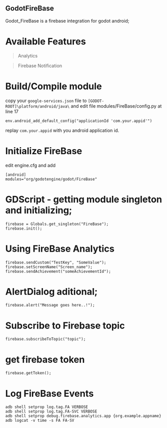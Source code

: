 ## GodotFireBase
Godot_FireBase is a firebase integration for godot android;

# Available Features
> Analytics

> Firebase Notification

# Build/Compile module
copy your `google-services.json` file to `[GODOT-ROOT]\platform/android/java\` and edit file modules/FireBase/config.py at line 17
```
env.android_add_default_config("applicationId 'com.your.appid'")
```
replay `com.your.appid` with you android application id.

# Initialize FireBase

edit engine.cfg and add
```
[android]
modules="org/godotengine/godot/FireBase"
```

# GDScript - getting module singleton and initializing;
```
firebase = Globals.get_singleton("FireBase");
firebase.init();
```
# Using FireBase Analytics
```
firebase.sendCustom("TestKey", "SomeValue");
firebase.setScreenName("Screen_name");
firebase.sendAchievement("someAchievementId");
```

# AlertDialog aditional;
```
firebase.alert("Message goes here..!");
```

# Subscribe to Firebase topic
```
firebase.subscribeToTopic("topic");
```

# get firebase token
```
firebase.getToken();
```

# Log FireBase Events

```
adb shell setprop log.tag.FA VERBOSE
adb shell setprop log.tag.FA-SVC VERBOSE
adb shell setprop debug.firebase.analytics.app {org.example.appname}
adb logcat -v time -s FA FA-SV
```
